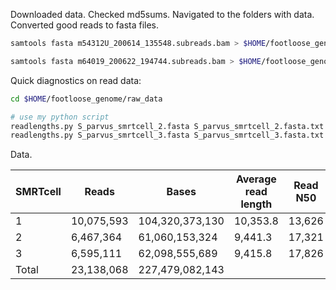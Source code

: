 Downloaded data.
Checked md5sums.
Navigated to the folders with data. Converted good reads to fasta files.

```bash
samtools fasta m54312U_200614_135548.subreads.bam > $HOME/footloose_genome/raw_data/S_parvus_smrtcell_3.fasta

samtools fasta m64019_200622_194744.subreads.bam > $HOME/footloose_genome/raw_data/S_parvus_smrtcell_2.fasta
```

Quick diagnostics on read data:

```bash
cd $HOME/footloose_genome/raw_data

# use my python script
readlengths.py S_parvus_smrtcell_2.fasta S_parvus_smrtcell_2.fasta.txt
readlengths.py S_parvus_smrtcell_3.fasta S_parvus_smrtcell_3.fasta.txt
```

Data. 

SMRTcell | Reads | Bases | Average read length | Read N50
-- | -- | -- | -- | --
1 | 10,075,593| 104,320,373,130 | 10,353.8 | 13,626
2 | 6,467,364 | 61,060,153,324 | 9,441.3 | 17,321
3 | 6,595,111 | 62,098,555,689 | 9,415.8 | 17,826
Total | 23,138,068‬ | 227,479,082,143 | |
